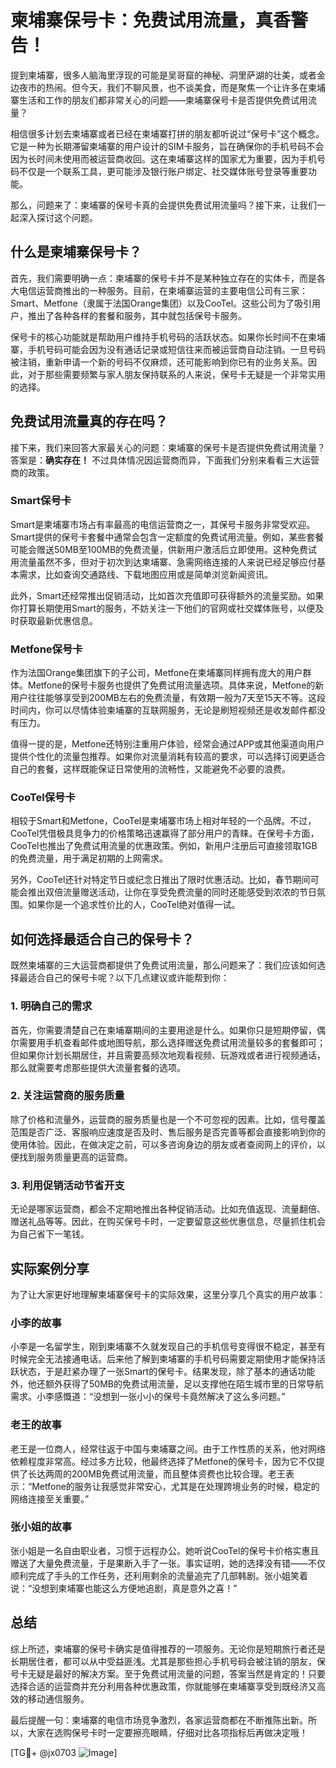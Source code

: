 # 柬埔寨保号卡：免费试用流量，真香警告！

提到柬埔寨，很多人脑海里浮现的可能是吴哥窟的神秘、洞里萨湖的壮美，或者金边夜市的热闹。但今天，我们不聊风景，也不谈美食，而是聚焦一个让许多在柬埔寨生活和工作的朋友们都非常关心的问题——柬埔寨保号卡是否提供免费试用流量？

相信很多计划去柬埔寨或者已经在柬埔寨打拼的朋友都听说过“保号卡”这个概念。它是一种为长期滞留柬埔寨的用户设计的SIM卡服务，旨在确保你的手机号码不会因为长时间未使用而被运营商收回。这在柬埔寨这样的国家尤为重要，因为手机号码不仅是一个联系工具，更可能涉及银行账户绑定、社交媒体账号登录等重要功能。

那么，问题来了：柬埔寨的保号卡真的会提供免费试用流量吗？接下来，让我们一起深入探讨这个问题。

## 什么是柬埔寨保号卡？

首先，我们需要明确一点：柬埔寨的保号卡并不是某种独立存在的实体卡，而是各大电信运营商推出的一种服务。目前，在柬埔寨运营的主要电信公司有三家：Smart、Metfone（隶属于法国Orange集团）以及CooTel。这些公司为了吸引用户，推出了各种各样的套餐和服务，其中就包括保号卡服务。

保号卡的核心功能就是帮助用户维持手机号码的活跃状态。如果你长时间不在柬埔寨，手机号码可能会因为没有通话记录或短信往来而被运营商自动注销。一旦号码被注销，重新申请一个新的号码不仅麻烦，还可能影响到你已有的业务关系。因此，对于那些需要频繁与家人朋友保持联系的人来说，保号卡无疑是一个非常实用的选择。

## 免费试用流量真的存在吗？

接下来，我们来回答大家最关心的问题：柬埔寨的保号卡是否提供免费试用流量？答案是：**确实存在！** 不过具体情况因运营商而异，下面我们分别来看看三大运营商的政策。

### Smart保号卡

Smart是柬埔寨市场占有率最高的电信运营商之一，其保号卡服务非常受欢迎。Smart提供的保号卡套餐中通常会包含一定额度的免费试用流量。例如，某些套餐可能会赠送50MB至100MB的免费流量，供新用户激活后立即使用。这种免费试用流量虽然不多，但对于初次到达柬埔寨、急需网络连接的人来说已经足够应付基本需求，比如查询交通路线、下载地图应用或是简单浏览新闻资讯。

此外，Smart还经常推出促销活动，比如首次充值即可获得额外的流量奖励。如果你打算长期使用Smart的服务，不妨关注一下他们的官网或社交媒体账号，以便及时获取最新优惠信息。

### Metfone保号卡

作为法国Orange集团旗下的子公司，Metfone在柬埔寨同样拥有庞大的用户群体。Metfone的保号卡服务也提供了免费试用流量选项。具体来说，Metfone的新用户往往能够享受到200MB左右的免费流量，有效期一般为7天至15天不等。这段时间内，你可以尽情体验柬埔寨的互联网服务，无论是刷短视频还是收发邮件都没有压力。

值得一提的是，Metfone还特别注重用户体验，经常会通过APP或其他渠道向用户提供个性化的流量包推荐。如果你对流量消耗有较高的要求，可以选择订阅更适合自己的套餐，这样既能保证日常使用的流畅性，又能避免不必要的浪费。

### CooTel保号卡

相较于Smart和Metfone，CooTel是柬埔寨市场上相对年轻的一个品牌。不过，CooTel凭借极具竞争力的价格策略迅速赢得了部分用户的青睐。在保号卡方面，CooTel也推出了免费试用流量的优惠政策。例如，新用户注册后可直接领取1GB的免费流量，用于满足初期的上网需求。

另外，CooTel还针对特定节日或纪念日推出了限时优惠活动。比如，春节期间可能会推出双倍流量赠送活动，让你在享受免费流量的同时还能感受到浓浓的节日氛围。如果你是一个追求性价比的人，CooTel绝对值得一试。

## 如何选择最适合自己的保号卡？

既然柬埔寨的三大运营商都提供了免费试用流量，那么问题来了：我们应该如何选择最适合自己的保号卡呢？以下几点建议或许能帮到你：

### 1. 明确自己的需求

首先，你需要清楚自己在柬埔寨期间的主要用途是什么。如果你只是短期停留，偶尔需要用手机查看邮件或地图导航，那么选择赠送免费试用流量较多的套餐即可；但如果你计划长期居住，并且需要高频次地观看视频、玩游戏或者进行视频通话，那么就需要考虑那些提供大流量套餐的选项。

### 2. 关注运营商的服务质量

除了价格和流量外，运营商的服务质量也是一个不可忽视的因素。比如，信号覆盖范围是否广泛、客服响应速度是否及时、售后服务是否完善等都会直接影响到你的使用体验。因此，在做决定之前，可以多咨询身边的朋友或者查阅网上的评价，以便找到服务质量更高的运营商。

### 3. 利用促销活动节省开支

无论是哪家运营商，都会不定期地推出各种促销活动。比如充值返现、流量翻倍、赠送礼品等等。因此，在购买保号卡时，一定要留意这些优惠信息，尽量抓住机会为自己省下一笔钱。

## 实际案例分享

为了让大家更好地理解柬埔寨保号卡的实际效果，这里分享几个真实的用户故事：

### 小李的故事

小李是一名留学生，刚到柬埔寨不久就发现自己的手机信号变得很不稳定，甚至有时候完全无法接通电话。后来他了解到柬埔寨的手机号码需要定期使用才能保持活跃状态，于是赶紧办理了一张Smart的保号卡。结果发现，除了基本的通话功能外，他还额外获得了50MB的免费试用流量，足以支撑他在陌生城市里的日常导航需求。小李感慨道：“没想到一张小小的保号卡竟然解决了这么多问题。”

### 老王的故事

老王是一位商人，经常往返于中国与柬埔寨之间。由于工作性质的关系，他对网络依赖程度非常高。经过多方比较，他最终选择了Metfone的保号卡，因为它不仅提供了长达两周的200MB免费试用流量，而且整体资费也比较合理。老王表示：“Metfone的服务让我感觉非常安心，尤其是在处理跨境业务的时候，稳定的网络连接至关重要。”

### 张小姐的故事

张小姐是一名自由职业者，习惯于远程办公。她听说CooTel的保号卡价格实惠且赠送了大量免费流量，于是果断入手了一张。事实证明，她的选择没有错——不仅顺利完成了手头的工作任务，还利用剩余的流量追完了几部韩剧。张小姐笑着说：“没想到柬埔寨也能这么方便地追剧，真是意外之喜！”

## 总结

综上所述，柬埔寨的保号卡确实是值得推荐的一项服务。无论你是短期旅行者还是长期居住者，都可以从中受益匪浅。尤其是那些担心手机号码会被注销的朋友，保号卡无疑是最好的解决方案。至于免费试用流量的问题，答案当然是肯定的！只要选择合适的运营商并充分利用各种优惠政策，你就能够在柬埔寨享受到既经济又高效的移动通信服务。

最后提醒一句：柬埔寨的电信市场竞争激烈，各家运营商都在不断推陈出新。所以，大家在选购保号卡时一定要擦亮眼睛，仔细对比各项指标后再做决定哦！

[TG💪+ @jx0703 ![Image](https://github.com/user-attachments/assets/dbca1d08-cadb-493c-b0ec-ad6f7a83f270)]